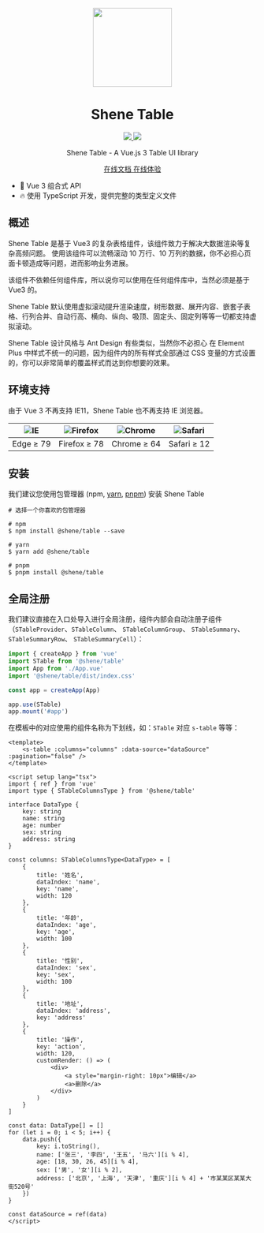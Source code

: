 <p align="center">
  <a href="https://ant.design">
    <img width="160" src="https://table.shene.org.cn/images/logo.png">
  </a>
</p>

<h1 align="center">Shene Table</h1>

<p align="center">
  <a href="https://www.npmjs.org/package/@shene/table">
    <img src="https://img.shields.io/npm/v/@shene/table.svg">
  </a>
  <a href="https://npmcharts.com/compare/@shene/table?minimal=true">
    <img src="https://img.shields.io/npm/dm/@shene/table.svg">
  </a>
  <br>
</p>

<p align="center">Shene Table - A Vue.js 3 Table UI library</p>

<p align="center">
  <a href="https://table.shene.org.cn/">
    在线文档
  </a>
  <a href="https://table.shene.org.cn/playground/">
    在线体验
  </a>
  <br>
</p>

- 💪 Vue 3 组合式 API
- 🔥 使用 TypeScript 开发，提供完整的类型定义文件

## 概述

Shene Table 是基于 Vue3 的复杂表格组件，该组件致力于解决大数据渲染等复杂高频问题。 使用该组件可以流畅滚动 10 万行、10 万列的数据，你不必担心页面卡顿造成等问题，进而影响业务进展。

该组件不依赖任何组件库，所以说你可以使用在任何组件库中，当然必须是基于 Vue3 的。

Shene Table 默认使用虚拟滚动提升渲染速度，树形数据、展开内容、嵌套子表格、行列合并、自动行高、横向、纵向、吸顶、固定头、固定列等等一切都支持虚拟滚动。

Shene Table 设计风格与 Ant Design 有些类似，当然你不必担心 在 Element Plus 中样式不统一的问题，因为组件内的所有样式全部通过 CSS 变量的方式设置的，你可以非常简单的覆盖样式而达到你想要的效果。

## 环境支持

由于 Vue 3 不再支持 IE11，Shene Table 也不再支持 IE 浏览器。

| ![IE](https://cdn.jsdelivr.net/npm/@browser-logos/edge/edge_32x32.png) | ![Firefox](https://cdn.jsdelivr.net/npm/@browser-logos/firefox/firefox_32x32.png) | ![Chrome](https://cdn.jsdelivr.net/npm/@browser-logos/chrome/chrome_32x32.png) | ![Safari](https://cdn.jsdelivr.net/npm/@browser-logos/safari/safari_32x32.png) |
| ---------------------------------------------------------------------- | --------------------------------------------------------------------------------- | ------------------------------------------------------------------------------ | ------------------------------------------------------------------------------ |
| Edge ≥ 79                                                              | Firefox ≥ 78                                                                      | Chrome ≥ 64                                                                    | Safari ≥ 12                                                                    |

## 安装

我们建议您使用包管理器 (npm, [yarn](https://classic.yarnpkg.com/lang/en/), [pnpm](https://pnpm.io/)) 安装 Shene Table

```shell
# 选择一个你喜欢的包管理器

# npm
$ npm install @shene/table --save

# yarn
$ yarn add @shene/table

# pnpm
$ pnpm install @shene/table
```

## 全局注册

我们建议直接在入口处导入进行全局注册，组件内部会自动注册子组件（`STableProvider`、`STableColumn`、 `STableColumnGroup`、 `STableSummary`、 `STableSummaryRow`、 `STableSummaryCell`）：

```ts
import { createApp } from 'vue'
import STable from '@shene/table'
import App from './App.vue'
import '@shene/table/dist/index.css'

const app = createApp(App)

app.use(STable)
app.mount('#app')
```

在模板中的对应使用的组件名称为下划线，如：`STable` 对应 `s-table` 等等：

```vue
<template>
	<s-table :columns="columns" :data-source="dataSource" :pagination="false" />
</template>

<script setup lang="tsx">
import { ref } from 'vue'
import type { STableColumnsType } from '@shene/table'

interface DataType {
	key: string
	name: string
	age: number
	sex: string
	address: string
}

const columns: STableColumnsType<DataType> = [
	{
		title: '姓名',
		dataIndex: 'name',
		key: 'name',
		width: 120
	},
	{
		title: '年龄',
		dataIndex: 'age',
		key: 'age',
		width: 100
	},
	{
		title: '性别',
		dataIndex: 'sex',
		key: 'sex',
		width: 100
	},
	{
		title: '地址',
		dataIndex: 'address',
		key: 'address'
	},
	{
		title: '操作',
		key: 'action',
		width: 120,
		customRender: () => (
			<div>
				<a style="margin-right: 10px">编辑</a>
				<a>删除</a>
			</div>
		)
	}
]

const data: DataType[] = []
for (let i = 0; i < 5; i++) {
	data.push({
		key: i.toString(),
		name: ['张三', '李四', '王五', '马六'][i % 4],
		age: [18, 30, 26, 45][i % 4],
		sex: ['男', '女'][i % 2],
		address: ['北京', '上海', '天津', '重庆'][i % 4] + '市某某区某某大街520号'
	})
}

const dataSource = ref(data)
</script>
```
